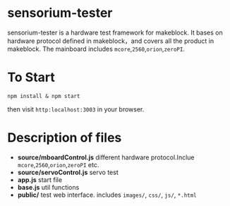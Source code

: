 # sensorium-tester
sensorium-tester is a hardware test framework for makeblock. It bases on hardware protocol defined in makeblock，and covers
all the product in makeblock. The mainboard includes `mcore`,`2560`,`orion`,`zeroPI`.

# To Start

    npm install & npm start

then visit `http:localhost:3003` in your browser.

# Description of files

- **source/mboardControl.js** different hardware protocol.Inclue `mcore`,`2560`,`orion`,`zeroPI` etc.
- **source/servoControl.js** servo test
- **app.js** start file
- **base.js** util functions
- **public/**  test web interface. includes `images/`, `css/`, `js/`, `*.html`